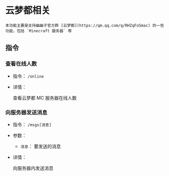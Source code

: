 # 云梦都相关

```tip
本功能主要是支持幽幽子官方群 [云梦都](https://qm.qq.com/q/RHZqFoSmac) 的一些功能，包括 `Minecraft 服务器` 等
```

## 指令

### 查看在线人数

- 指令： `/online`

- 详情：

  查看云梦都 MC 服务器在线人数

### 向服务器发送消息 <Badge type="tip" text="仅云梦都聊天群" vertical="top" />

- 指令： `/msgs[消息]`

- 参数：

  - `消息`： 要发送的消息

- 详情：

  向服务器内发送消息
